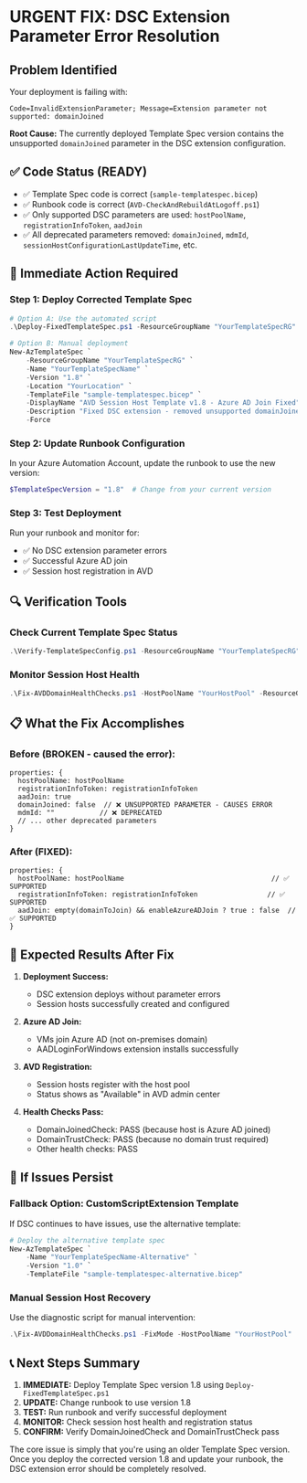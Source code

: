 # URGENT FIX: DSC Extension Parameter Error Resolution

## Problem Identified
Your deployment is failing with:
```
Code=InvalidExtensionParameter; Message=Extension parameter not supported: domainJoined
```

**Root Cause:** The currently deployed Template Spec version contains the unsupported `domainJoined` parameter in the DSC extension configuration.

## ✅ Code Status (READY)
- ✅ Template Spec code is correct (`sample-templatespec.bicep`)
- ✅ Runbook code is correct (`AVD-CheckAndRebuildAtLogoff.ps1`)
- ✅ Only supported DSC parameters are used: `hostPoolName`, `registrationInfoToken`, `aadJoin`
- ✅ All deprecated parameters removed: `domainJoined`, `mdmId`, `sessionHostConfigurationLastUpdateTime`, etc.

## 🚀 Immediate Action Required

### Step 1: Deploy Corrected Template Spec
```powershell
# Option A: Use the automated script
.\Deploy-FixedTemplateSpec.ps1 -ResourceGroupName "YourTemplateSpecRG" -TemplateSpecName "YourTemplateSpecName" -Location "YourLocation"

# Option B: Manual deployment
New-AzTemplateSpec `
    -ResourceGroupName "YourTemplateSpecRG" `
    -Name "YourTemplateSpecName" `
    -Version "1.8" `
    -Location "YourLocation" `
    -TemplateFile "sample-templatespec.bicep" `
    -DisplayName "AVD Session Host Template v1.8 - Azure AD Join Fixed" `
    -Description "Fixed DSC extension - removed unsupported domainJoined parameter" `
    -Force
```

### Step 2: Update Runbook Configuration
In your Azure Automation Account, update the runbook to use the new version:
```powershell
$TemplateSpecVersion = "1.8"  # Change from your current version
```

### Step 3: Test Deployment
Run your runbook and monitor for:
- ✅ No DSC extension parameter errors
- ✅ Successful Azure AD join
- ✅ Session host registration in AVD

## 🔍 Verification Tools

### Check Current Template Spec Status
```powershell
.\Verify-TemplateSpecConfig.ps1 -ResourceGroupName "YourTemplateSpecRG" -TemplateSpecName "YourTemplateSpecName"
```

### Monitor Session Host Health
```powershell
.\Fix-AVDDomainHealthChecks.ps1 -HostPoolName "YourHostPool" -ResourceGroupName "YourAVDRG"
```

## 📋 What the Fix Accomplishes

### Before (BROKEN - caused the error):
```bicep
properties: {
  hostPoolName: hostPoolName
  registrationInfoToken: registrationInfoToken
  aadJoin: true
  domainJoined: false  // ❌ UNSUPPORTED PARAMETER - CAUSES ERROR
  mdmId: ""           // ❌ DEPRECATED
  // ... other deprecated parameters
}
```

### After (FIXED):
```bicep
properties: {
  hostPoolName: hostPoolName                                    // ✅ SUPPORTED
  registrationInfoToken: registrationInfoToken                 // ✅ SUPPORTED  
  aadJoin: empty(domainToJoin) && enableAzureADJoin ? true : false  // ✅ SUPPORTED
}
```

## 🎯 Expected Results After Fix

1. **Deployment Success:**
   - DSC extension deploys without parameter errors
   - Session hosts successfully created and configured

2. **Azure AD Join:**
   - VMs join Azure AD (not on-premises domain)
   - AADLoginForWindows extension installs successfully

3. **AVD Registration:**
   - Session hosts register with the host pool
   - Status shows as "Available" in AVD admin center

4. **Health Checks Pass:**
   - DomainJoinedCheck: PASS (because host is Azure AD joined)
   - DomainTrustCheck: PASS (because no domain trust required)
   - Other health checks: PASS

## 🚨 If Issues Persist

### Fallback Option: CustomScriptExtension Template
If DSC continues to have issues, use the alternative template:
```powershell
# Deploy the alternative template spec
New-AzTemplateSpec `
    -Name "YourTemplateSpecName-Alternative" `
    -Version "1.0" `
    -TemplateFile "sample-templatespec-alternative.bicep"
```

### Manual Session Host Recovery
Use the diagnostic script for manual intervention:
```powershell
.\Fix-AVDDomainHealthChecks.ps1 -FixMode -HostPoolName "YourHostPool"
```

## 📞 Next Steps Summary

1. **IMMEDIATE:** Deploy Template Spec version 1.8 using `Deploy-FixedTemplateSpec.ps1`
2. **UPDATE:** Change runbook to use version 1.8
3. **TEST:** Run runbook and verify successful deployment
4. **MONITOR:** Check session host health and registration status
5. **CONFIRM:** Verify DomainJoinedCheck and DomainTrustCheck pass

The core issue is simply that you're using an older Template Spec version. Once you deploy the corrected version 1.8 and update your runbook, the DSC extension error should be completely resolved.
